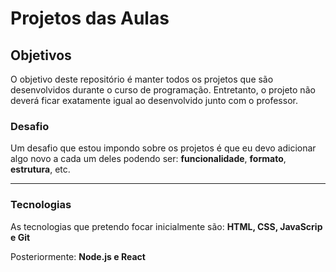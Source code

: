 # Projetos das Aulas

## Objetivos
O objetivo deste repositório é manter todos os projetos que são desenvolvidos durante o curso de programação. Entretanto, o projeto não deverá ficar exatamente igual ao desenvolvido junto com o professor.

### Desafio
Um desafio que estou impondo sobre os projetos é que eu devo adicionar algo novo a cada um deles podendo ser: **funcionalidade**, **formato**, **estrutura**, etc.

----
### Tecnologias

As tecnologias que pretendo focar inicialmente são: **HTML, CSS, JavaScrip e Git**

Posteriormente: **Node.js e React**
